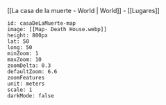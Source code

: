 [[La casa de la muerte - World | World]] - [[Lugares]]

```leaflet
id: casaDeLaMuerte-map
image: [[Map- Death House.webp]]
height: 800px
lat: 50
long: 50
minZoom: 1
maxZoom: 10
zoomDelta: 0.3
defaultZoom: 6.6
zoomFeatures
unit: meters
scale: 1
darkMode: false
```
